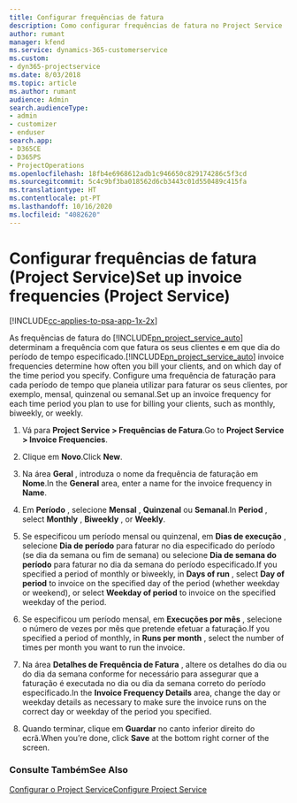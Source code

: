 ```yaml
---
title: Configurar frequências de fatura
description: Como configurar frequências de fatura no Project Service
author: rumant
manager: kfend
ms.service: dynamics-365-customerservice
ms.custom:
- dyn365-projectservice
ms.date: 8/03/2018
ms.topic: article
ms.author: rumant
audience: Admin
search.audienceType:
- admin
- customizer
- enduser
search.app:
- D365CE
- D365PS
- ProjectOperations
ms.openlocfilehash: 18fb4e6968612adb1c946650c829174286c5f3cd
ms.sourcegitcommit: 5c4c9bf3ba018562d6cb3443c01d550489c415fa
ms.translationtype: HT
ms.contentlocale: pt-PT
ms.lasthandoff: 10/16/2020
ms.locfileid: "4082620"
---
```

# <a name="set-up-invoice-frequencies-project-service"></a><span data-ttu-id="36228-103">Configurar frequências de fatura (Project Service)</span><span class="sxs-lookup"><span data-stu-id="36228-103">Set up invoice frequencies (Project Service)</span></span>

[!INCLUDE[cc-applies-to-psa-app-1x-2x](../includes/cc-applies-to-psa-app-1x-2x.md)]

<span data-ttu-id="36228-104">As frequências de fatura do [!INCLUDE[pn_project_service_auto](../includes/pn-project-service-auto.md)] determinam a frequência com que fatura os seus clientes e em que dia do período de tempo especificado.</span><span class="sxs-lookup"><span data-stu-id="36228-104">[!INCLUDE[pn_project_service_auto](../includes/pn-project-service-auto.md)] invoice frequencies determine how often you bill your clients, and on which day of the time period you specify.</span></span> <span data-ttu-id="36228-105">Configure uma frequência de faturação para cada período de tempo que planeia utilizar para faturar os seus clientes, por exemplo, mensal, quinzenal ou semanal.</span><span class="sxs-lookup"><span data-stu-id="36228-105">Set up an invoice frequency for each time period you plan to use for billing your clients, such as monthly, biweekly, or weekly.</span></span>  
  
1.  <span data-ttu-id="36228-106">Vá para **Project Service > Frequências de Fatura**.</span><span class="sxs-lookup"><span data-stu-id="36228-106">Go to **Project Service > Invoice Frequencies**.</span></span>  
  
2.  <span data-ttu-id="36228-107">Clique em **Novo**.</span><span class="sxs-lookup"><span data-stu-id="36228-107">Click **New**.</span></span>  
  
3.  <span data-ttu-id="36228-108">Na área **Geral** , introduza o nome da frequência de faturação em **Nome**.</span><span class="sxs-lookup"><span data-stu-id="36228-108">In the **General** area, enter a name for the invoice frequency in **Name**.</span></span>  
  
4.  <span data-ttu-id="36228-109">Em **Período** , selecione **Mensal** , **Quinzenal** ou **Semanal**.</span><span class="sxs-lookup"><span data-stu-id="36228-109">In **Period** , select **Monthly** , **Biweekly** , or **Weekly**.</span></span>  
  
5.  <span data-ttu-id="36228-110">Se especificou um período mensal ou quinzenal, em **Dias de execução** , selecione **Dia de período** para faturar no dia especificado do período (se dia da semana ou fim de semana) ou selecione **Dia de semana do período** para faturar no dia da semana do período especificado.</span><span class="sxs-lookup"><span data-stu-id="36228-110">If you specified a period of monthly or biweekly, in **Days of run** , select **Day of period** to invoice on the specified day of the period (whether weekday or weekend), or select **Weekday of period** to invoice on the specified weekday of the period.</span></span>  
  
6.  <span data-ttu-id="36228-111">Se especificou um período mensal, em **Execuções por mês** , selecione o número de vezes por mês que pretende efetuar a faturação.</span><span class="sxs-lookup"><span data-stu-id="36228-111">If you specified a period of monthly, in **Runs per month** , select the number of times per month you want to run the invoice.</span></span>  
  
7.  <span data-ttu-id="36228-112">Na área **Detalhes de Frequência de Fatura** , altere os detalhes do dia ou do dia da semana conforme for necessário para assegurar que a faturação é executada no dia ou dia da semana correto do período especificado.</span><span class="sxs-lookup"><span data-stu-id="36228-112">In the **Invoice Frequency Details** area, change the day or weekday details as necessary to make sure the invoice runs on the correct day or weekday of the period you specified.</span></span>  
  
8.  <span data-ttu-id="36228-113">Quando terminar, clique em **Guardar** no canto inferior direito do ecrã.</span><span class="sxs-lookup"><span data-stu-id="36228-113">When you’re done, click **Save** at the bottom right corner of the screen.</span></span>  
  
### <a name="see-also"></a><span data-ttu-id="36228-114">Consulte Também</span><span class="sxs-lookup"><span data-stu-id="36228-114">See Also</span></span>  
 [<span data-ttu-id="36228-115">Configurar o Project Service</span><span class="sxs-lookup"><span data-stu-id="36228-115">Configure Project Service</span></span>](../psa/configure.md)
